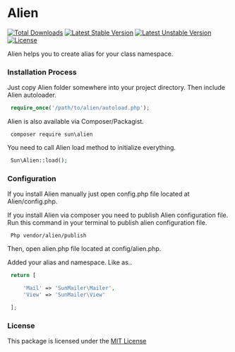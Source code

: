 # Alien #

[![Total Downloads](https://poser.pugx.org/sun/alien/downloads)](https://packagist.org/packages/sun/alien)
[![Latest Stable Version](https://poser.pugx.org/sun/alien/v/stable)](https://packagist.org/packages/sun/alien) [![Latest Unstable Version](https://poser.pugx.org/sun/alien/v/unstable)](https://packagist.org/packages/sun/alien) [![License](https://poser.pugx.org/sun/alien/license)](https://packagist.org/packages/sun/alien)

Alien helps you to create alias for your class namespace.

### Installation Process ###

Just copy Alien folder somewhere into your project directory. Then include Alien autoloader.

```php
 require_once('/path/to/alien/autoload.php');
```

Alien is also available via Composer/Packagist.

```
 composer require sun\alien
```

You need to call Alien load method to initialize everything.

```php
 Sun\Alien::load();
```



### Configuration ###

If you install Alien manually just open config.php file located at Alien/config.php.

If you install Alien via composer you need to publish Alien configuration file. Run this command in your terminal to publish alien configuration file. 

```
 Php vendor/alien/publish
```

Then, open alien.php file located at config/alien.php.

Added your alias and namespace. Like as..

```php
 return [

     'Mail'	=> 'SunMailer\Mailer',
     'View' => 'SunMailer\View'

 ];
```

### License ###

This package is licensed under the [MIT License](https://github.com/IftekherSunny/Alien/blob/master/LICENSE)
